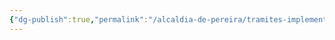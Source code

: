 ```yaml
---
{"dg-publish":true,"permalink":"/alcaldia-de-pereira/tramites-implementados/asistencia-tecnica-rural/"}
---
```


